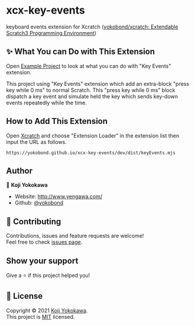 # xcx-key-events
keyboard events extension for Xcratch ([yokobond/xcratch: Extendable Scratch3 Programming Environment](https://github.com/yokobond/xcratch/))

## ✨ What You can Do with This Extension

Open [Example Project](https://xcratch.github.io/editor/#https://yokobond.github.io/xcx-key-events/examples/keyEvents.sb3) to look at what you can do with "Key Events" extension. 

This project using "Key Events" extension which add an extra-block "press key while 0 ms" to normal Scratch. This "press key while 0 ms" block dispatch a key event and simulate held the key which sends key-down events repeatedly while the time.

## How to Add This Extension

Open [Xcratch](https://github.com/yokobond/xcratch/) and choose "Extension Loader" in the extension list then input the URL as follows. 

```
https://yokobond.github.io/xcx-key-events/dev/dist/keyEvents.mjs
```

## Author

👤 **Koji Yokokawa**

* Website: http://www.yengawa.com/
* Github: [@yokobond](https://github.com/yokobond)

## 🤝 Contributing

Contributions, issues and feature requests are welcome!<br />Feel free to check [issues page](https://github.com/yokobond/xcx-key-events/issues). 
## Show your support

Give a ⭐️ if this project helped you!


## 📝 License

Copyright © 2021 [Koji Yokokawa](https://github.com/yokobond).<br />
This project is [MIT](https://github.com/yokobond/xcx-key-events/blob/master/LICENSE) licensed.
